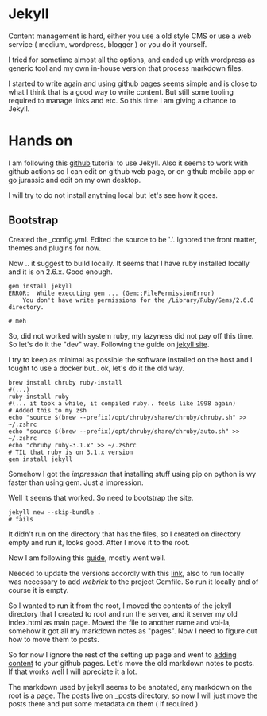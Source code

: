 # Jekyll

Content management is hard, either you use a old style CMS or use a web service ( medium, wordpress, blogger ) or you do it yourself. 

I tried for sometime almost all the options, and ended up with wordpress as generic tool and my own in-house version that process markdown files. 

I started to write again and using github pages seems simple and is close to what I think that is a good way to write content. But still some tooling required to manage links and etc. So this time I am giving a chance to Jekyll. 

# Hands on

I am following this [github](https://docs.github.com/en/pages/setting-up-a-github-pages-site-with-jekyll/about-github-pages-and-jekyll) tutorial to use Jekyll. Also it seems to work with github actions so I can edit on github web page, or on github mobile app or go jurassic and edit on my own desktop. 

I will try to do not install anything local but let's see how it goes.

## Bootstrap

Created the _config.yml. Edited the source to be '.'. Ignored the front matter, themes and plugins for now.

Now .. it suggest to build locally. It seems that I have ruby installed locally and it is on 2.6.x. Good enough. 

```
gem install jekyll
ERROR:  While executing gem ... (Gem::FilePermissionError)
    You don't have write permissions for the /Library/Ruby/Gems/2.6.0 directory.

# meh
```

So, did not worked with system ruby, my lazyness did not pay off this time. So let's do it the "dev" way. Following the guide on [jekyll site](https://jekyllrb.com/docs/installation/macos/).

I try to keep as minimal as possible the software installed on the host and I tought to use a docker but.. ok, let's do it the old way.

```
brew install chruby ruby-install
#(...)
ruby-install ruby
#(... it took a while, it compiled ruby.. feels like 1998 again)
# Added this to my zsh
echo "source $(brew --prefix)/opt/chruby/share/chruby/chruby.sh" >> ~/.zshrc
echo "source $(brew --prefix)/opt/chruby/share/chruby/auto.sh" >> ~/.zshrc
echo "chruby ruby-3.1.x" >> ~/.zshrc
# TIL that ruby is on 3.1.x version
gem install jekyll
```

Somehow I got the *impression* that installing stuff using pip on python is wy faster than using gem. Just a impression. 

Well it seems that worked. So need to bootstrap the site.

```
jekyll new --skip-bundle .
# fails
```

It didn't run on the directory that has the files, so I created on directory empty and run it, looks good. After I move it to the root.

Now I am following this [guide](https://docs.github.com/en/pages/setting-up-a-github-pages-site-with-jekyll/creating-a-github-pages-site-with-jekyll), mostly went well. 

Needed to update the versions accordly with this [link](https://pages.github.com/versions/), also to run locally was necessary to add _webrick_ to the project Gemfile. So run it locally and of course it is empty. 

So I wanted to run it from the root, I moved the contents of the jekyll directory that I created to root and run the server, and it server my old index.html as main page.  Moved the file to another name and voi-la, somehow it got all my markdown notes as "pages". Now I need to figure out how to move them to posts. 

So for now I ignore the rest of the setting up page and went to [adding content](https://docs.github.com/en/pages/setting-up-a-github-pages-site-with-jekyll/adding-content-to-your-github-pages-site-using-jekyll) to your github pages. Let's move the old markdown notes to posts. If that works well I will apreciate it a lot. 

The markdown used by jekyll seems to be anotated, any markdown on the root is a page. The posts live on _posts directory, so now I will just move the posts there and put some metadata on them ( if required )